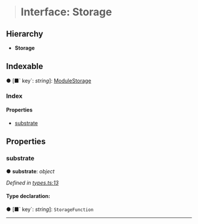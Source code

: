 > # Interface: Storage

## Hierarchy

* **Storage**

## Indexable

● \[■&#x60; key&#x60;: *string*\]: [ModuleStorage](_types_.modulestorage.md)

### Index

#### Properties

* [substrate](_types_.storage.md#substrate)

## Properties

###  substrate

● **substrate**: *object*

*Defined in [types.ts:13](https://github.com/polkadot-js/api/blob/66d96d3/packages/type-storage/src/types.ts#L13)*

#### Type declaration:

● \[■&#x60; key&#x60;: *string*\]: `StorageFunction`

___